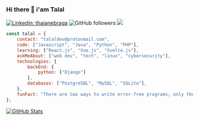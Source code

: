 ### Hi there 👋 i'am Talal

[![Linkedin: thaianebraga](https://img.shields.io/badge/-talal-blue?style=flat-square&logo=Linkedin&logoColor=white&link=https://www.linkedin.com/in/talal-abdallah-51278a216/)](https://www.linkedin.com/in/talal-abdallah-51278a216/)
![GitHub followers](https://img.shields.io/github/followers/arashi-u?label=Follow&style=social)
![](https://visitor-badge.glitch.me/badge?page_id=arashi-u.arashi-u)

```javascript
const talal = {
    contact: "talaldev@protonmail.com",
    code: ["Javascript", "Java", "Python", "PHP"],
    learning: ["React.js", "Vue.js", "Svelte.js"],
    askMeAbout: ["web dev", "tech", "linux", "cybersecurity"],
    technologies: {
        backEnd: {
            python: ["Django"]
        },
        databases: ["PostgreSQL", "MySQL", "SQLite"],
    },
    funFact: "There are two ways to write error-free programs; only the third one works"
};
```
[![GitHub Stats](https://github-readme-stats.vercel.app/api/?username=tnax01&show_icons=true&include_all_commits=true&count_private=true&theme=github_dark)]()
